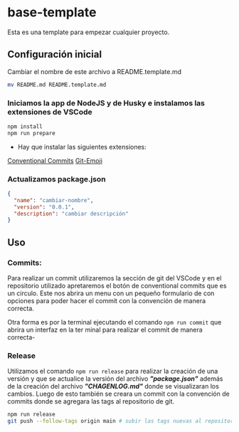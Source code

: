 # base-template

Esta es una template para empezar cualquier proyecto.

## Configuración inicial

Cambiar el nombre de este archivo a README.template.md

```bash
mv README.md README.template.md
```

### Iniciamos la app de NodeJS y de Husky e instalamos las extensiones de VSCode

```bash
npm install
npm run prepare
```

- Hay que instalar las siguientes extensiones:

[Conventional Commits](https://marketplace.visualstudio.com/items?itemName=vivaxy.vscode-conventional-commits)
[Git-Emoji](https://marketplace.visualstudio.com/items?itemName=git-emoji.vscode-git-emoji)

### Actualizamos package.json

```json
{
  "name": "cambiar-nombre",
  "version": "0.0.1",
  "description": "cambiar descripción"
}
```

## Uso

### Commits:

Para realizar un commit utilizaremos la sección de git del VSCode y en el repositorio utilizado apretaremos el botón de conventional commits que es un circulo. Este nos abrira un menu con un pequeño formulario de con opciones para poder hacer el commit con la convención de manera correcta.

Otra forma es por la terminal ejecutando el comando `npm run commit` que abrira un interfaz en la ter minal para realizar el commit de manera correcta-

### Release

Utilizamos el comando `npm run release` para realizar la creación de una versión y que se actualice la versión del archivo ***"package.json"*** además de la creación del archivo ***"CHAGENLOG.md"*** donde se visualizaran los cambios. Luego de esto también se creara un commit con la convención de commits donde se agregara las tags al repositorio de git.

```bash
npm run release
git push --follow-tags origin main # subir las tags nuevas al repositorio
```